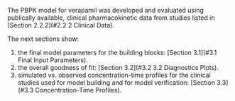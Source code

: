 The PBPK model for verapamil was developed and evaluated using publically available, clinical pharmacokinetic data from studies listed in [Section 2.2.2](#2.2 2 Clinical Data).

The next sections show:

1. the final model parameters for the building blocks: [Section 3.1](#3.1 Final Input Parameters).
2. the overall goodness of fit: [Section 3.2](#3.2 3.2 Diagnostics Plots).
3. simulated vs. observed concentration-time profiles for the clinical studies used for model building and for model verification: [Section 3.3](#3.3 Concentration-Time Profiles).

